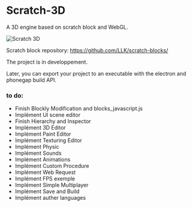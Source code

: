 # Scratch-3D
A 3D engine based on scratch block and WebGL.

![Scratch 3D](https://raw.githubusercontent.com/chtibizoux/Scratch-3D/master/ScreenShot.jpg)

Scratch block repository: https://github.com/LLK/scratch-blocks/

The project is in developpement.

Later, you can export your project to an executable with the electron and phonegap build API.

### to do:

- Finish Blockly Modification and blocks_javascript.js
- Implément UI scene editor
- Finish Hierarchy and Inspector
- Implément 3D Editor
- Implément Paint Editor
- Implément Texturing Editor
- Implément Physic
- Implément Sounds
- Implément Animations
- Implément Custom Procedure
- Implément Web Request
- Implément FPS exemple
- Implément Simple Multiplayer
- Implément Save and Build
- Implément auther languages

